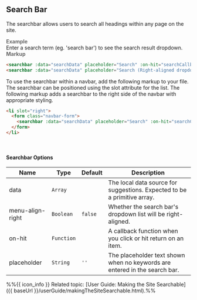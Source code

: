 ## Search Bar

The searchbar allows users to search all headings within any page on the site.

<box border-left-color="#00B0F0">
  <i style="font-style: normal; font-weight: bold; color: dimgray">Example</i><br>
  Enter a search term (eg. 'search bar') to see the search result dropdown.
  <searchbar :data="searchData" placeholder="Search" :on-hit="searchCallback"></searchbar>
  <br>
  <searchbar :data="searchData" placeholder="Search (Right-aligned dropdown)" :on-hit="searchCallback" menu-align-right></searchbar>
</box>

<tip-box border-left-color="black">
<i style="font-style: normal; font-weight: bold; color: dimgray">Markup</i>

``` html
<searchbar :data="searchData" placeholder="Search" :on-hit="searchCallback"></searchbar>
<searchbar :data="searchData" placeholder="Search (Right-aligned dropdown)" :on-hit="searchCallback" menu-align-right></searchbar>
```

To use the searchbar within a navbar, add the following markup to your file. The searchbar can be positioned using the slot attribute for the list. The following markup adds a searchbar to the right side of the navbar with appropriate styling.

```html
<li slot="right">
  <form class="navbar-form">
    <searchbar :data="searchData" placeholder="Search" :on-hit="searchCallback"></searchbar>
  </form>
</li>
```
</tip-box>
<br>

#### Searchbar Options

Name | Type | Default | Description
---- | ---- | ------- | ------
data | `Array` || The local data source for suggestions. Expected to be a primitive array.
menu-align-right | `Boolean` | `false` | Whether the search bar's dropdown list will be right-aligned.
on-hit | `Function` || A callback function when you click or hit return on an item.
placeholder | `String` | `''` | The placeholder text shown when no keywords are entered in the search bar.


%%{{ icon_info }} Related topic: [User Guide: Making the Site Searchable]({{ baseUrl }}/userGuide/makingTheSiteSearchable.html).%%
